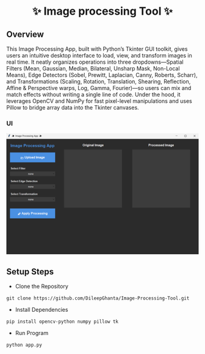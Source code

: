 
<h1 align="center">✨ Image processing Tool ✨</h1>

## Overview
This Image Processing App, built with Python’s Tkinter GUI toolkit, gives users an intuitive desktop interface to load, view, and transform images in real time. It neatly organizes operations into three dropdowns—Spatial Filters (Mean, Gaussian, Median, Bilateral, Unsharp Mask, Non-Local Means), Edge Detectors (Sobel, Prewitt, Laplacian, Canny, Roberts, Scharr), and Transformations (Scaling, Rotation, Translation, Shearing, Reflection, Affine & Perspective warps, Log, Gamma, Fourier)—so users can mix and match effects without writing a single line of code. Under the hood, it leverages OpenCV and NumPy for fast pixel-level manipulations and uses Pillow to bridge array data into the Tkinter canvases.

### UI 
![image](./UI.png) 

## Setup Steps

- Clone the Repository

```
git clone https://github.com/DileepGhanta/Image-Processing-Tool.git
```

- Install Dependencies 
```
pip install opencv-python numpy pillow tk
```

- Run Program
```
python app.py 
```


